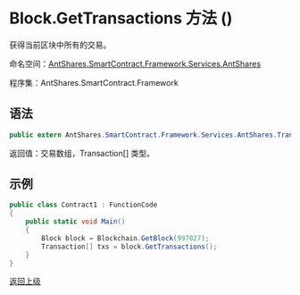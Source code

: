 # Block.GetTransactions 方法 ()

获得当前区块中所有的交易。

命名空间：[AntShares.SmartContract.Framework.Services.AntShares](../../Neo.md)

程序集：AntShares.SmartContract.Framework

## 语法

```c#
public extern AntShares.SmartContract.Framework.Services.AntShares.Transaction[] GetTransactions()
```

返回值：交易数组，Transaction[] 类型。

## 示例

```c#
public class Contract1 : FunctionCode
{
    public static void Main()
    {
        Block block = Blockchain.GetBlock(997027);
        Transaction[] txs = block.GetTransactions();
    }
}
```



[返回上级](../Block.md)